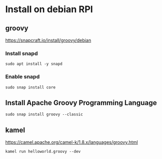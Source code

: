 # Install on debian RPI


## groovy

https://snapcraft.io/install/groovy/debian

### Install snapd

    sudo apt install -y snapd
    
### Enable snapd

   
    sudo snap install core

    
## Install Apache Groovy Programming Language

    sudo snap install groovy --classic



## kamel

https://camel.apache.org/camel-k/1.8.x/languages/groovy.html

    kamel run helloworld.groovy --dev
